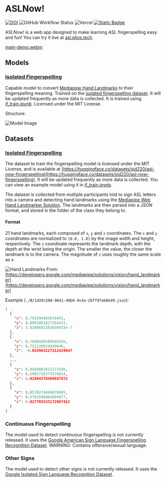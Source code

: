 # ASLNow!

[![DOI](https://img.shields.io/badge/10.57967%2Fhf%2F1516-doi?label=model%20doi&color=blue)](https://doi.org/10.57967/hf/1516) ![GitHub Workflow Status](https://img.shields.io/github/actions/workflow/status/Sid220/asl-now/playwright.yml?logo=github&label=Tests) ![Vercel](https://vercelbadge.vercel.app/api/sid220/asl-now) [![Static Badge](https://img.shields.io/badge/Dataset-HuggingFace?label=HuggingFace)](https://huggingface.co/datasets/sid220/asl-now-fingerspelling)

ASLNow! is a web app designed to make learning ASL fingerspelling easy and fun! You can try it live
at [asl.plios.tech](https://asl.sidtrz.com).

[main-demo.webm](https://github.com/Sid220/asl-now/assets/74916637/39410f98-67c5-4983-9b49-dbd0e1cf0e85)

## Models

### [Isolated Fingerspelling](https://huggingface.co/sid220/asl-now-fingerspelling)

Capable model to convert [Mediapipe Hand Landmarks](#format) to their fingerspelling meaning. Trained on the [isolated fingerspelling dataset](#isolated-fingerspelling-1). It will be updated frequently as more data is collected. It is trained using [if_train.ipynb](https://github.com/Sid220/asl-now/blob/main/ml/if_train.ipynb). Licensed under the MIT License.

Structure:

![Model Image](https://huggingface.co/sid220/asl-now-fingerspelling/resolve/main/images/plotted_model.png)

## Datasets

### [Isolated Fingerspelling](https://huggingface.co/datasets/sid220/asl-now-fingerspelling)

The dataset to train the fingerspelling model is licensed under the MIT License, and is available
at [https://huggingface.co/datasets/sid220/asl-now-fingerspelling](https://huggingface.co/datasets/sid220/asl-now-fingerspelling).
It will be updated frequently as more data is collected. You can view an example model using it in [if_train.ipynb](https://github.com/Sid220/asl-now/blob/main/ml/if_train.ipynb).

The dataset is collected from multiple participants told to sign ASL letters into a camera and detecting hand landmarks
using
the [Mediapipe Web Hand Landmarker Solution](https://developers.google.com/mediapipe/solutions/vision/hand_landmarker/web_js).
The landmarks are then parsed into a JSON format, and stored in the folder of the class they belong to.

#### Format

21 hand landmarks, each composed of `x`, `y` and `z` coordinates. The `x` and `y` coordinates are normalized
to `[0.0, 1.0]` by the
image width and height, respectively. The `z` coordinate represents the landmark depth, with the depth at the wrist
being
the origin. The smaller the value, the closer the landmark is to the camera. The magnitude of `z` uses roughly the same
scale as x.

![Hand Landmarks](https://developers.google.com/static/mediapipe/images/solutions/hand-landmarks.png)
From: [https://developers.google.com/mediapipe/solutions/vision/hand_landmarker](https://developers.google.com/mediapipe/solutions/vision/hand_landmarker)

Example (`./B/1d20c568-8641-40b6-9c4a-2bff97ab6b49.json`):

```json
[
  {
    "x": 0.795294463634491,
    "y": 0.8062881827354431,
    "z": 3.8308681382659415e-7
  },
  {
    "x": 0.7690186500549316,
    "y": 0.751120924949646,
    "z": -0.019963227212429047
  },
  ...
  {
    "x": 0.8564801812171936,
    "y": 0.5965726375579834,
    "z": 0.01904376409947872
  },
  {
    "x": 0.8578274846076965,
    "y": 0.5701698064804077,
    "z": 0.017703533172607422
  }
]
```

### Continuous Fingerspelling

The model used to detect continuous fingerspelling is not currently released. It uses
the [Google American Sign Language Fingerspelling Recognition Dataset](https://www.kaggle.com/competitions/asl-fingerspelling).
WARNING: Contains offensive/sexual language.

### Other Signs

The model used to detect other signs is not currently released. It uses
the [Google Isolated Sign Language Recognition Dataset](https://www.kaggle.com/competitions/asl-signs).
